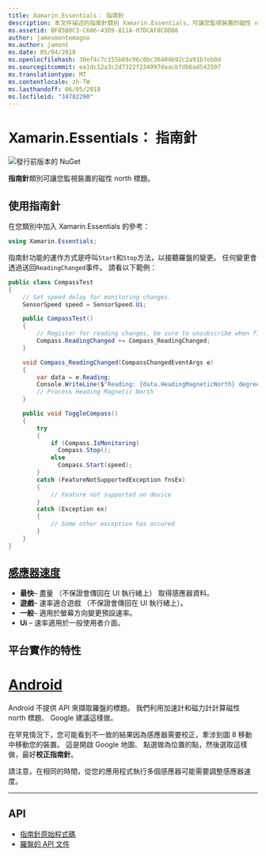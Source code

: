 ```yaml
---
title: Xamarin.Essentials： 指南針
description: 本文件描述的指南針類別 Xamarin.Essentials，可讓您監視裝置的磁性 north 標題中。
ms.assetid: BF85B0C3-C686-43D9-811A-07DCAF8CDD86
author: jamesmontemagno
ms.author: jamont
ms.date: 05/04/2018
ms.openlocfilehash: 30ef4c7c155b09c06c8bc36404b92c2a91b7eb0d
ms.sourcegitcommit: ea1dc12a3c2d7322f234997daacbfdb6ad542507
ms.translationtype: MT
ms.contentlocale: zh-TW
ms.lasthandoff: 06/05/2018
ms.locfileid: "34782290"
---
```

# <a name="xamarinessentials-compass"></a>Xamarin.Essentials： 指南針

![發行前版本的 NuGet](~/media/shared/pre-release.png)

**指南針**類別可讓您監視裝置的磁性 north 標題。

## <a name="using-compass"></a>使用指南針

在您類別中加入 Xamarin.Essentials 的參考：

```csharp
using Xamarin.Essentials;
```

指南針功能的運作方式是呼叫`Start`和`Stop`方法，以接聽羅盤的變更。 任何變更會透過送回`ReadingChanged`事件。 請看以下範例：

```csharp
public class CompassTest
{
    // Set speed delay for monitoring changes.
    SensorSpeed speed = SensorSpeed.Ui;

    public CompassTest()
    {
        // Register for reading changes, be sure to unsubscribe when finished
        Compass.ReadingChanged += Compass_ReadingChanged;
    }

    void Compass_ReadingChanged(CompassChangedEventArgs e)
    {
        var data = e.Reading;
        Console.WriteLine($"Reading: {data.HeadingMagneticNorth} degrees");
        // Process Heading Magnetic North
    }

    public void ToggleCompass()
    {
        try
        {
            if (Compass.IsMonitoring)
              Compass.Stop();
            else
              Compass.Start(speed);
        }
        catch (FeatureNotSupportedException fnsEx)
        {
            // Feature not supported on device
        }
        catch (Exception ex)
        {
            // Some other exception has occured
        }
    }
}
```

## <a name="sensor-speedxrefxamarinessentialssensorspeed"></a>[感應器速度](xref:Xamarin.Essentials.SensorSpeed)

- **最快**– 盡量 （不保證會傳回在 UI 執行緒上） 取得感應器資料。
- **遊戲**– 速率適合遊戲 （不保證會傳回在 UI 執行緒上）。
- **一般**– 適用於螢幕方向變更預設速率。
- **Ui** – 速率適用於一般使用者介面。

## <a name="platform-implementation-specifics"></a>平台實作的特性

# <a name="androidtabandroid"></a>[Android](#tab/android)

Android 不提供 API 來擷取羅盤的標題。 我們利用加速計和磁力計計算磁性 north 標題、 Google 建議這樣做。 

在罕見情況下，您可能看到不一致的結果因為感應器需要校正，牽涉到圖 8 移動中移動您的裝置。 這是開啟 Google 地圖、 點選做為位置的點，然後選取這樣做，最好**校正指南針**。

請注意，在相同的時間，從您的應用程式執行多個感應器可能需要調整感應器速度。

--------------

## <a name="api"></a>API

- [指南針原始程式碼](https://github.com/xamarin/Essentials/tree/master/Xamarin.Essentials/Compass)
- [羅盤的 API 文件](xref:Xamarin.Essentials.Compass)
